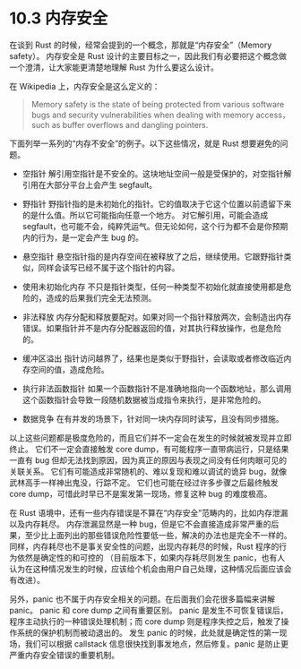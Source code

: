 # 10.3 内存安全

在谈到 Rust 的时候，经常会提到的一个概念，那就是“内存安全”（Memory safety）。
内存安全是 Rust 设计的主要目标之一，因此我们有必要把这个概念做一个澄清，让大家能更清楚地理解 Rust 为什么要这么设计。

在 Wikipedia 上，内存安全是这么定义的：

> Memory safety is the state of being protected from various software bugs and security vulnerabilities when dealing with memory access，such as buffer overflows and dangling pointers.

下面列举一系列的“内存不安全”的例子。以下这些情况，就是 Rust 想要避免的问题。

* 空指针
  解引用空指针是不安全的。这块地址空间一般是受保护的，对空指针解引用在大部分平台上会产生 segfault。

* 野指针
  野指针指的是未初始化的指针。它的值取决于它这个位置以前遗留下来的是什么值。所以它可能指向任意一个地方。
  对它解引用，可能会造成 segfault，也可能不会，纯粹凭运气。但无论如何，这个行为都不会是你预期内的行为，是一定会产生 bug 的。

* 悬空指针
  悬空指针指的是内存空间在被释放了之后，继续使用。它跟野指针类似，同样会读写已经不属于这个指针的内容。

* 使用未初始化内存
  不只是指针类型，任何一种类型不初始化就直接使用都是危险的，造成的后果我们完全无法预测。

* 非法释放
  内存分配和释放要配对。如果对同一个指针释放两次，会制造出内存错误。如果指针并不是内存分配器返回的值，对其执行释放操作，也是危险的。

* 缓冲区溢出
  指针访问越界了，结果也是类似于野指针，会读取或者修改临近内存空间的值，造成危险。

* 执行非法函数指针
  如果一个函数指针不是准确地指向一个函数地址，那么调用这个函数指针会导致一段随机数据被当成指令来执行，是非常危险的。

* 数据竞争
  在有并发的场景下，针对同一块内存同时读写，且没有同步措施。

以上这些问题都是极度危险的，而且它们并不一定会在发生的时候就被发现并立即终止。
它们不一定会直接触发 core dump，有可能程序一直带病运行，只是结果一直有 bug 但却无法找到原因，因为真正的原因与表现之间没有任何肉眼可见的关联关系。
它们有可能造成非常随机的、难以复现和难以调试的诡异 bug，就像武林高手一样神出鬼没，行踪不定。
它们也可能在经过许多步骤之后最终触发 core dump，可惜此时早已不是案发第一现场，修复这种 bug 的难度极高。

在 Rust 语境中，还有一些内存错误是不算在“内存安全”范畴内的，比如内存泄漏以及内存耗尽。
内存泄漏显然是一种 bug，但是它不会直接造成非常严重的后果，至少比上面列出的那些错误危险性要低一些，解决的办法也是完全不一样的。
同样，内存耗尽也不是事关安全性的问题，出现内存耗尽的时候，Rust 程序的行为依然是确定性的和可控的
（目前版本下，如果内存耗尽则发生 panic，也有人认为在这种情况发生的时候，应该给个机会由用户自己处理，这种情况后面应该会有改进）。

另外，panic 也不属于内存安全相关的问题。在后面我们会花很多篇幅来讲解 panic。
panic 和 core dump 之间有重要区别。
panic 是发生不可恢复错误后，程序主动执行的一种错误处理机制；而 core dump 则是程序失控之后，触发了操作系统的保护机制而被动退出的。
发生 panic 的时候，此处就是确定性的第一现场，我们可以根据 callstack 信息很快找到事发地点，然后修复。panic 是防止更严重内存安全错误的重要机制。
